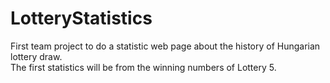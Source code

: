 # LotteryStatistics
First team project to do a statistic web page about the history of Hungarian lottery draw.
 <br/> 
The first statistics will be from the winning numbers of Lottery 5.